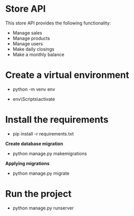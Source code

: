 # Store API
This store API provides the following functionality:
- Manage sales
- Manage products
- Manage users
- Make daily closings
- Make a monthly balance

# Create a virtual environment

- python -m venv env

- env\Scripts\activate

# Install the requirements

- pip install -r requirements.txt


**Create database migration**

- python manage.py makemigrations


**Applying migrations**

- python manage.py migrate


# Run the project

- python manage.py runserver
